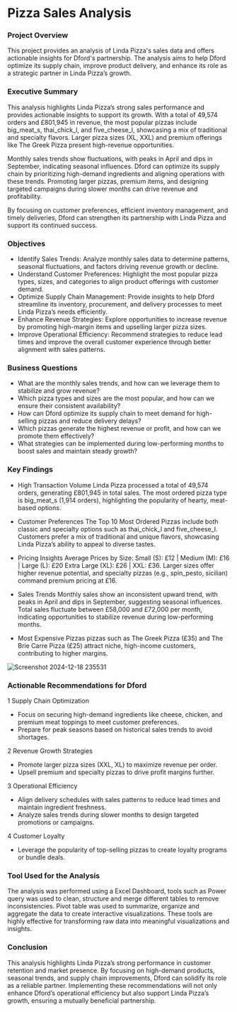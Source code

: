 # Pizza Sales Analysis

### Project Overview
This project provides an analysis of Linda Pizza's sales data and offers actionable insights for Dford's partnership. The analysis aims to help Dford optimize its supply chain, improve product delivery, and enhance its role as a strategic partner in Linda Pizza’s growth.

### Executive Summary
This analysis highlights Linda Pizza’s strong sales performance and provides actionable insights to support its growth. With a total of 49,574 orders and £801,945 in revenue, the most popular pizzas include big_meat_s, thai_chick_l, and five_cheese_l, showcasing a mix of traditional and specialty flavors. Larger pizza sizes (XL, XXL) and premium offerings like The Greek Pizza present high-revenue opportunities.

Monthly sales trends show fluctuations, with peaks in April and dips in September, indicating seasonal influences. Dford can optimize its supply chain by prioritizing high-demand ingredients and aligning operations with these trends. Promoting larger pizzas, premium items, and designing targeted campaigns during slower months can drive revenue and profitability.

By focusing on customer preferences, efficient inventory management, and timely deliveries, Dford can strengthen its partnership with Linda Pizza and support its continued success.

### Objectives
- Identify Sales Trends: Analyze monthly sales data to determine patterns, seasonal fluctuations, and factors driving revenue growth or decline.
- Understand Customer Preferences: Highlight the most popular pizza types, sizes, and categories to align product offerings with customer demand.
- Optimize Supply Chain Management: Provide insights to help Dford streamline its inventory, procurement, and delivery processes to meet Linda Pizza’s needs efficiently.
- Enhance Revenue Strategies: Explore opportunities to increase revenue by promoting high-margin items and upselling larger pizza sizes.
- Improve Operational Efficiency: Recommend strategies to reduce lead times and improve the overall customer experience through better alignment with sales patterns.

### Business Questions
- What are the monthly sales trends, and how can we leverage them to stabilize and grow revenue?
- Which pizza types and sizes are the most popular, and how can we ensure their consistent availability?
- How can Dford optimize its supply chain to meet demand for high-selling pizzas and reduce delivery delays?
- Which pizzas generate the highest revenue or profit, and how can we promote them effectively?
- What strategies can be implemented during low-performing months to boost sales and maintain steady growth?

### Key Findings
- High Transaction Volume
Linda Pizza processed a total of 49,574 orders, generating £801,945 in total sales.
The most ordered pizza type is big_meat_s (1,914 orders), highlighting the popularity of hearty, meat-based options.

- Customer Preferences
The Top 10 Most Ordered Pizzas include both classic and specialty options such as thai_chick_l and five_cheese_l.
Customers prefer a mix of traditional and unique flavors, showcasing Linda Pizza’s ability to appeal to diverse tastes.

- Pricing Insights
Average Prices by Size:
Small (S): £12 | Medium (M): £16 | Large (L): £20
Extra Large (XL): £26 | XXL: £36.
Larger sizes offer higher revenue potential, and specialty pizzas (e.g., spin_pesto, sicilian) command premium pricing at £16.

- Sales Trends
Monthly sales show an inconsistent upward trend, with peaks in April and dips in September, suggesting seasonal influences.
Total sales fluctuate between £58,000 and £72,000 per month, indicating opportunities to stabilize revenue during low-performing months.

- Most Expensive Pizzas
pizzas such as The Greek Pizza (£35) and The Brie Carre Pizza (£25) attract niche, high-income customers, contributing to higher margins.

![Screenshot 2024-12-18 235531](https://github.com/user-attachments/assets/10dbc6a8-08c5-478f-a1d8-811a6e4293dc)

### Actionable Recommendations for Dford

1 Supply Chain Optimization
- Focus on securing high-demand ingredients like cheese, chicken, and premium meat toppings to meet customer preferences.
- Prepare for peak seasons based on historical sales trends to avoid shortages.

2 Revenue Growth Strategies
- Promote larger pizza sizes (XXL, XL) to maximize revenue per order.
- Upsell premium and specialty pizzas to drive profit margins further.

3 Operational Efficiency
- Align delivery schedules with sales patterns to reduce lead times and maintain ingredient freshness.
- Analyze sales trends during slower months to design targeted promotions or campaigns.

4 Customer Loyalty
- Leverage the popularity of top-selling pizzas to create loyalty programs or bundle deals.

### Tool Used for the Analysis

The analysis was performed using a Excel Dashboard, tools such as Power query was used to clean, structure and merge different tables to remove inconsistencies.
Pivot table was used to summarize, organize and aggregate the data to create interactive visualizations. These tools are highly effective for transforming raw data into meaningful visualizations and insights.

### Conclusion
This analysis highlights Linda Pizza’s strong performance in customer retention and market presence. By focusing on high-demand products, seasonal trends, and supply chain improvements, Dford can solidify its role as a reliable partner. Implementing these recommendations will not only enhance Dford’s operational efficiency but also support Linda Pizza’s growth, ensuring a mutually beneficial partnership.













